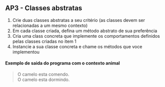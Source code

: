 ## AP3 - Classes abstratas

1. Crie duas classes abstratas a seu critério (as classes devem ser relacionadas a um mesmo contexto)
2. Em cada classe criada, defina um método abstrato de sua preferência
3. Cria uma class concreta que implemente os comportamentos definidos pelas classes criadas no item 1
4. Instancie a sua classe concreta e chame os métodos que voce implementou

#### Exemplo de saida do programa com o contexto animal

> O camelo esta comendo.  
> O camelo esta dormindo.  